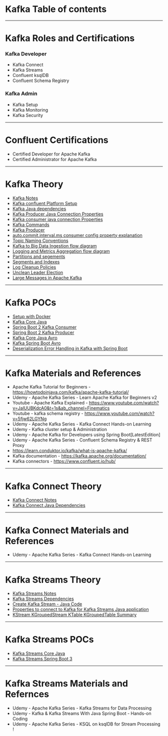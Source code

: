 # Kafka Table of contents
------
# Kafka Roles and Certifications
### Kafka Developer
- Kafka Connect
- Kafka Streams
- Confluent ksqlDB
- Confluent Schema Registry
### Kafka Admin
- Kafka Setup
- Kafka Monitoring
- Kafka Security
------
# Confluent Certifications
- Certified Developer for Apache Kafka
- Certified Administrator for Apache Kafka
------
# Kafka Theory
* [Kafka Notes](notes.md)
* [Kafka confluent Platform Setup](kafka-confluent-platform-setup.md)
* [Kafka Java dependencies](dependencies.md)
* [Kafka Producer Java Connection Properties](kafka-producer-properties.md)
* [Kafka consumer java connection Properties](kafka-consumer-properties.md)
* [Kafka Commands](kafka-commands.md)
* [Kafka Producer](kafka-producer.md)
* [auto.commit.interval.ms consumer config property explanation](img/auto-commit-interval-ms.jpg)
* [Topic Naming Conventions](topic-naming-conventions.md)
* [Kafka to Big Data Ingestion flow diagram](img/big-data-ingestion.jpg)
* [Logging and Metrics Aggregation flow diagram](img/logging-metrics-aggregation.jpg)
* [Partitions and segements](partitions-and-segments.md)
* [Segments and Indexes](segments-and-indexes.md)
* [Log Cleanup Policies](Log-Cleanup-Policies.md)
* [Unclean Leader Election](unclean-leader-elections.md)
* [Large Messages in Apache Kafka](large-messages.md)
------
# Kafka POCs
* [Setup with Docker](setup-with-docker.md)
* [Kafka Core Java](kafka-core-java#readme)
* [Spring Boot 2 Kafka Consumer](spring-boot2-kafka-consumer)
* [Spring Boot 2 Kafka Producer](spring-boot2-kafka-producer)
* [Kafka Core Java Avro](kafka-core-java-avro)
* [Kafka Spring Boot Avro](kafka/kafka-spring-boot-avro)
* [Deserialization Error Handling in Kafka with Spring Boot](deserialization-error-handling-spring-boot)
------
# Kafka Materials and References
* Apache Kafka Tutorial for Beginners - https://howtodoinjava.com/kafka/apache-kafka-tutorial/
* Udemy - Apache Kafka Series - Learn Apache Kafka for Beginners v2
* Youtube - Apache Kafka Explained - https://www.youtube.com/watch?v=JalUUBKdcA0&t=1s&ab_channel=Finematics
* Youtube - kafka schema registry - https://www.youtube.com/watch?v=5fjw62LGYNg
* Udemy - Apache Kafka Series - Kafka Connect Hands-on Learning
* Udemy - Kafka cluster setup & Administration
* Udemy - Apache Kafka for Developers using Spring Boot[LatestEdition]
* Udemy - Apache Kafka Series - Confluent Schema Registry & REST Proxy
* https://learn.conduktor.io/kafka/what-is-apache-kafka/
* Kafka documentation - https://kafka.apache.org/documentation/
* Kafka connectors - https://www.confluent.io/hub/
------
# Kafka Connect Theory
* [Kafka Connect Notes](kafka-connect-notes.md)
* [Kafka Connect Java Dependencies](kafka-connect-dependencies.md)
------
# Kafka Connect Materials and References
* Udemy - Apache Kafka Series - Kafka Connect Hands-on Learning
------
# Kafka Streams Theory
* [Kafka Streams Notes](kafka-streams-notes.md)
* [Kafka Streams Dependencies](kafka-streams-dependencies.md)
* [Create Kafka Stream - Java Code](create-kafka-stream.md)
* [Properties to connect to Kafka for Kafka Streams Java application](connect-to-kafka-from-java.md)
* [KStream KGroupedStream KTable KGroupedTable Summary](kstreams-ktable-summary.md)
------
# Kafka Streams POCs
* [Kafka Streams Core Java](kafka-streams-001)
* [Kafka Streams Spring Boot 3](kafka-streams-spring-boot-3-001)
------
# Kafka Streams Materials and Refernces
* Udemy - Apache Kafka Series - Kafka Streams for Data Processing
* Udemy - Kafka & Kafka Streams With Java Spring Boot - Hands-on Coding
* Udemy - Apache Kafka Series - KSQL on ksqlDB for Stream Processing !